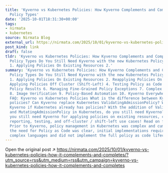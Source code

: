 ```yaml
---
title: 'Kyverno vs Kubernetes Policies: How Kyverno Complements and Completes Kubernetes
  Policy Types'
date: '2025-10-01T18:31:30+00:00'
tags:
- nirmata
- kubernetes
source: Nirmata Blog
external_url: https://nirmata.com/2025/10/01/kyverno-vs-kubernetes-policies-how-it-complements-and-completes/?utm_source=rss&utm_medium=rss&utm_campaign=kyverno-vs-kubernetes-policies-how-it-complements-and-completes
post_kind: link
draft: false
tldr: 'Kyverno vs Kubernetes Policies: How Kyverno Complements and Completes Kubernetes
  Policy Types Do You Still Need Kyverno with the new Kubernetes Policy Types? Introduction
  1. Applying Policies On Existing Resources 2.'
summary: 'Kyverno vs Kubernetes Policies: How Kyverno Complements and Completes Kubernetes
  Policy Types Do You Still Need Kyverno with the new Kubernetes Policy Types? Introduction
  1. Applying Policies On Existing Resources 2. Reapplying Policies On Changes 3.
  Applying Policies Off Cluster (Shift-Left) 4. Testing Policy as Code 5. Reporting
  Policy Results 6. Managing Fine-Grained Policy Exceptions 7. Complex Policy Logic
  8. Image Verification 9. Policy-Based Automation 10. Kyverno Everywhere Conclusion
  FAQ: Kyverno vs Kubernetes Policies What is the difference between Kyverno and Kubernetes
  policies? Can Kyverno replace Kubernetes ValidatingAdmissionPolicy? Why do I need
  Kyverno if Kubernetes already has policies? With the addition of ValidatingAdmissionPolicy
  and MutatingAdmissionPolicy in Kubernetes, do you still need Kyverno? TL;DR: Yes,
  you still need Kyverno for applying policies on existing resources, complex logic,
  reporting, testing, and off-cluster / shift-left use cases! Read on for details:
  Prior to Kyverno, policy management in Kubernetes was complex and cumbersome. While
  the need for Policy as Code was clear, initial implementations required learning
  complex languages and did not implement the full policy as code lifecycle.'
---
```

Open the original post ↗ https://nirmata.com/2025/10/01/kyverno-vs-kubernetes-policies-how-it-complements-and-completes/?utm_source=rss&utm_medium=rss&utm_campaign=kyverno-vs-kubernetes-policies-how-it-complements-and-completes
